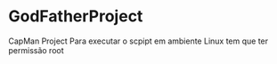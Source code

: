 # GodFatherProject
CapMan Project
Para executar o scpipt em ambiente Linux tem que ter permissão root
